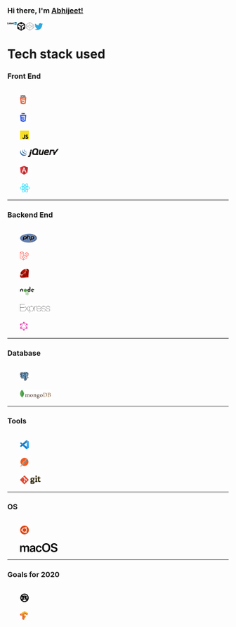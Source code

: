 ### Hi there, I'm [Abhijeet!](https://dev.to/devabhijeet)

<div align="left">
	<p>
		<a href="https://www.linkedin.com/in/dev-abhijeet-yadav/">
		  <img align="left" alt="Abhijeet Yadav | LinkedIn" width="21px" src="https://raw.githubusercontent.com/devAbhijeet/devAbhijeet/master/assets/linkedin.svg" />
		</a>
	</p>
	<p>
		<a href="https://codesandbox.io/u/devAbhijeet">
			<img align="left" alt="Abhijeet Yadav | CodeSandbox" width="20px" src="https://raw.githubusercontent.com/devAbhijeet/devAbhijeet/master/assets/codesandbox.svg" />
		</a>
	</p>
	<p>
		<a href="https://codepen.io/dev_abhijeet">
			<img align="left" alt="Abhijeet Yadav | codepen" width="20px" src="https://raw.githubusercontent.com/devAbhijeet/devAbhijeet/master/assets/codepen.svg" />
		</a>
	</p>
	<p>
		<a href="https://twitter.com/dev_abhijeet">
		  <img align="left" alt="Abhijeet Yadav | Twitter" width="21px" src="https://raw.githubusercontent.com/devAbhijeet/devAbhijeet/master/assets/twitter.svg" />
		</a>
	</p>
</div>

<br>

# Tech stack used

### Front End
<code>
	<img height="20" src="https://raw.githubusercontent.com/devAbhijeet/devAbhijeet/master/assets/html-5.svg">
</code>
<code>
	<img height="20" src="https://raw.githubusercontent.com/devAbhijeet/devAbhijeet/master/assets/css-3.svg">
</code>
<code>
	<img height="20" src="https://raw.githubusercontent.com/devAbhijeet/devAbhijeet/master/assets/javascript.svg">
</code>
<code>
	<img height="20" src="https://raw.githubusercontent.com/devAbhijeet/devAbhijeet/master/assets/jquery.svg">
</code>
<code>
	<img height="20" src="https://raw.githubusercontent.com/devAbhijeet/devAbhijeet/master/assets/angular.svg">
</code>
<code>
	<img height="20" src="https://raw.githubusercontent.com/devAbhijeet/devAbhijeet/master/assets/react.svg">
</code>
<hr>

### Backend End
<code>
	<img height="20" src="https://raw.githubusercontent.com/devAbhijeet/devAbhijeet/master/assets/php.svg">
</code>
<code>
	<img height="20" src="https://raw.githubusercontent.com/devAbhijeet/devAbhijeet/master/assets/laravel.svg">
</code>
<code>
	<img height="20" src="https://raw.githubusercontent.com/devAbhijeet/devAbhijeet/master/assets/ruby.png">
</code>
<code>
	<img height="20" src="https://raw.githubusercontent.com/devAbhijeet/devAbhijeet/master/assets/nodejs.svg">
</code>
<code>
	<img height="20" src="https://raw.githubusercontent.com/devAbhijeet/devAbhijeet/master/assets/express.svg">
</code>
<code>
	<img height="20" src="https://raw.githubusercontent.com/devAbhijeet/devAbhijeet/master/assets/graphql.svg">
</code>
<hr>

### Database
<code>
	<img height="20" src="https://raw.githubusercontent.com/devAbhijeet/devAbhijeet/master/assets/postgresql.svg">
</code>
<code>
	<img height="20" src="https://raw.githubusercontent.com/devAbhijeet/devAbhijeet/master/assets/mongodb.svg">
</code>
<hr>

### Tools
<code>
	<img height="20" src="https://raw.githubusercontent.com/devAbhijeet/devAbhijeet/master/assets/vs-code.svg">
</code>
<code>
	<img height="20" src="https://raw.githubusercontent.com/devAbhijeet/devAbhijeet/master/assets/postman.svg">
</code>
<code>
	<img height="20" src="https://raw.githubusercontent.com/devAbhijeet/devAbhijeet/master/assets/git.svg">
</code>
<hr>

### OS
<code>
	<img height="20" src="https://raw.githubusercontent.com/devAbhijeet/devAbhijeet/master/assets/ubuntu.svg">
</code>
<code>
	<img height="20" src="https://raw.githubusercontent.com/devAbhijeet/devAbhijeet/master/assets/macOS.svg">
</code>
<hr>

### Goals for 2020
<code>
	<img height="20" src="https://raw.githubusercontent.com/devAbhijeet/devAbhijeet/master/assets/rust.svg">
</code>
<code>
	<img height="20" src="https://raw.githubusercontent.com/devAbhijeet/devAbhijeet/master/assets/tensorflow.svg">
</code>


